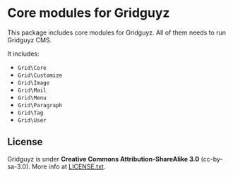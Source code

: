 Core modules for Gridguyz
=========================

This package includes core modules for Gridguyz.
All of them needs to run Gridguyz CMS.

It includes:

* `Grid\Core`
* `Grid\Customize`
* `Grid\Image`
* `Grid\Mail`
* `Grid\Menu`
* `Grid\Paragraph`
* `Grid\Tag`
* `Grid\User`

License
-------

Gridguyz is under **Creative Commons Attribution-ShareAlike 3.0** (cc-by-sa-3.0).
More info at [LICENSE.txt](LICENSE.txt).
